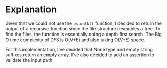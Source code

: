 # Explanation
Given that we could not use the `os.walk()` function,
I decided to return the output of a recursive function
since the file structure resembles a tree. To find the
files, the function is essentially doing a depth first
search. The Big O time complexity of DFS is O(V+E) and also
taking O(V+E) space.

For this implementation, I've decided that None type
and empty string suffixes return an empty array. I've
also decided to add an assertion to validate the input
path.